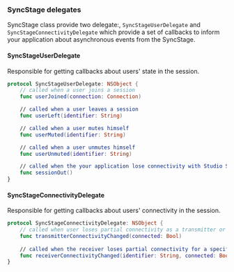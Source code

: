 
### SyncStage delegates
SyncStage class provide two delegate:, `SyncStageUserDelegate` and `SyncStageConnectivityDelegate` which provide a set of callbacks to inform your application about asynchronous events from the SyncStage.

#### SyncStageUserDelegate
Responsible for getting callbacks about users' state in the session.

```swift
protocol SyncStageUserDelegate: NSObject {
    // called when a user joins a session
    func userJoined(connection: Connection)

    // called when a user leaves a session
    func userLeft(identifier: String)

    // called when a user mutes himself
    func userMuted(identifier: String)

    // called when a user unmutes himself
    func userUnmuted(identifier: String)

    // called when the your application lose connectivity with Studio Server, after a while user will be dismissed from the session
    func sessionOut()
}
```

#### SyncStageConnectivityDelegate
Responsible for getting callbacks about users' connectivity in the session.

```swift
protocol SyncStageConnectivityDelegate: NSObject {
    // called when user loses partial connectivity as a transmitter or when get recover.
    func transmitterConnectivityChanged(connected: Bool)
    
    // called when the receiver loses partial connectivity for a specific user or when it recovers
    func receiverConnectivityChanged(identifier: String, connected: Bool)
}
```
